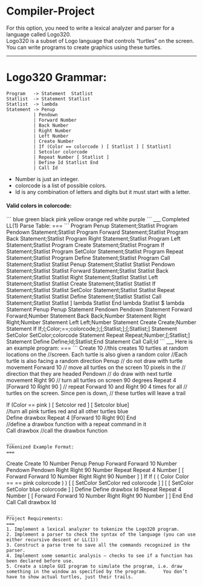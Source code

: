 Compiler-Project
================
For this option, you need to write a lexical analyzer and parser for a language called Logo320.  
Logo320 is a subset of Logo language that controls “turtles” on the screen.  
You can write programs to create graphics using these turtles. 
___
Logo320 Grammar:
===
```
Program   -> Statement  Statlist  
Statlist  -> Statement Statlist  
Statlist  -> lambda  
Statement -> Penup
          | Pendown
          | Forward Number
          | Back Number
          | Right Number
          | Left Number
          | Create Number
          | If (Color == colorcode ) [ Statlist ] [ Statlist]
          | Setcolor colorcode
          | Repeat Number [ Statlist ]
          | Define Id Statlist End
          | Call Id
```

 *  Number is just an integer.  
 *  colorcode is a list of possible colors.   
 *  Id is any combination of letters and digits but it must start with a letter.  

<h4>Valid colors in colorcode:</h4>
```
blue
green
black
pink
yellow
orange
red
white
purple
```
___
Completed LL(1) Parse Table:
===
```
Program Penup Statement;Statlist
Program Pendown Statement;Statlist
Program Forward Statement;Statlist
Program Back Statement;Statlist
Program Right Statement;Statlist
Program Left Statement;Statlist
Program Create Statement;Statlist
Program If Statement;Statlist
Program SetColor Statement;Statlist
Program Repeat Statement;Statlist
Program Define Statement;Statlist
Program Call Statement;Statlist
Statlist Penup Statement;Statlist
Statlist Pendown Statement;Statlist
Statlist Forward Statement;Statlist
Statlist Back Statement;Statlist
Statlist Right Statement;Statlist
Statlist Left Statement;Statlist
Statlist Create Statement;Statlist
Statlist If Statement;Statlist
Statlist SetColor Statement;Statlist
Statlist Repeat Statement;Statlist
Statlist Define Statement;Statlist
Statlist Call Statement;Statlist
Statlist ] lambda
Statlist End lambda
Statlist $ lambda
Statement Penup Penup
Statement Pendown Pendown
Statement Forward Forward;Number
Statement Back Back;Number
Statement Right Right;Number
Statement Left Left;Number
Statement Create Create;Number
Statement If If;(;Color;==;colorcode;);[;Statlist;];[;Statlist;]
Statement SetColor SetColor;colorcode
Statement Repeat Repeat;Number;[;Statlist;]
Statement Define Define;Id;Statlist;End
Statement Call Call;Id
```
___
Here is an example program:
===
```
Create 10       //this creates 10 turtles at random locations on the  
                //screen.  Each turtle is also given a random color
                //Each turtle is also facing a random direction  
Penup           // do not draw with turtle movement  
Forward 10      // move all turtles on the screen 10 pixels in the  
                // direction that they are headed  
Pendown         // do draw with next turtle movement  
Right 90        // turn all turtles on screen 90 degrees  
Repeat 4 [Forward 10 Right 90 ]  
                // repeat Forward 10 and Right 90 4 times for all  
                // turtles on the screen.  Since pen is down,  
                //  these turtles will leave a trail  

If (Color == pink ) [ Setcolor red ] [ Setcolor blue]  
                //turn all pink turtles red and all other turtles blue  
Define drawbox Repeat 4 [Forward 10 Right 90] End  
                //define a drawbox function with a repeat command in it  
Call drawbox    //call the drawbox function  
```
___
Tokenized Example Format:
===
```
Create     Create
10         Number
Penup      Penup
Forward    Forward
10         Number
Pendown    Pendown
Right      Right
90         Number
Repeat     Repeat
4          Number
[          [
Forward    Forward
10         Number
Right      Right
90         Number
]          ]
If         If
(          (
Color      Color
==         ==
pink       colorcode
)          )
[          [
SetColor   SetColor
red        colorcode
]          ]
[          [
SetColor   SetColor
blue       colorcode
]          ]
Define     Define
drawbox    Id
Repeat     Repeat
4          Number
[          [
Forward    Forward
10         Number
Right      Right
90         Number
]          ]
End        End
Call       Call
drawbox    Id
```
___
Project Requirements:
===
1. Implement a lexical analyzer to tokenize the Logo320 program.  
2. Implement a parser to check the syntax of the language (you can use either recursive descent or LL(1))  
3. Construct a parse tree to save all the commands recognized in the parser.  
4. Implement some semantic analysis – checks to see if a function has been declared before use.  
5. Create a simple GUI program to simulate the program, i.e. draw something in the window as specified by the program.      You don’t have to show actual turtles, just their trails.  
